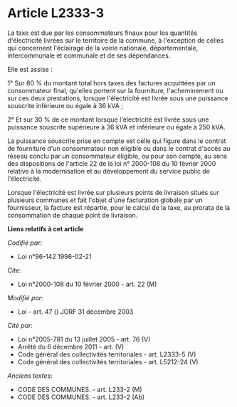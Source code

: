 # Article L2333-3

La taxe est due par les consommateurs finaux pour les quantités d'électricité livrées sur le territoire de la commune, à
l'exception de celles qui concernent l'éclairage de la voirie nationale, départementale, intercommunale et communale et de
ses dépendances.

Elle est assise :

1° Sur 80 % du montant total hors taxes des factures acquittées par un consommateur final, qu'elles portent sur la
fourniture, l'acheminement ou sur ces deux prestations, lorsque l'électricité est livrée sous une puissance souscrite
inférieure ou égale à 36 kVA ;

2° Et sur 30 % de ce montant lorsque l'électricité est livrée sous une puissance souscrite supérieure à 36 kVA et inférieure
ou égale à 250 kVA.

La puissance souscrite prise en compte est celle qui figure dans le contrat de fourniture d'un consommateur non éligible ou
dans le contrat d'accès au réseau conclu par un consommateur éligible, ou pour son compte, au sens des dispositions de
l'article 22 de la loi n° 2000-108 du 10 février 2000 relative à la modernisation et au développement du service public de
l'électricité.

Lorsque l'électricité est livrée sur plusieurs points de livraison situés sur plusieurs communes et fait l'objet d'une
facturation globale par un fournisseur, la facture est répartie, pour le calcul de la taxe, au prorata de la consommation de
chaque point de livraison.

**Liens relatifs à cet article**

_Codifié par_:

  - Loi n°96-142 1996-02-21

_Cite_:

  - Loi n°2000-108 du 10 février 2000 - art. 22 (M)

_Modifié par_:

  - Loi - art. 47 () JORF 31 décembre 2003

_Cité par_:

  - Loi n°2005-781 du 13 juillet 2005 - art. 76 (V)
  - Arrêté du 6 décembre 2011 - art. (V)
  - Code général des collectivités territoriales - art. L2333-5 (V)
  - Code général des collectivités territoriales - art. L5212-24 (V)

_Anciens textes_:

  - CODE DES COMMUNES. - art. L233-2 (M)
  - CODE DES COMMUNES. - art. L233-2 (Ab)
